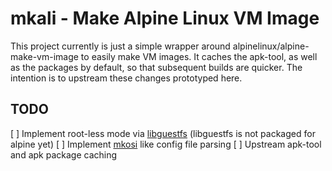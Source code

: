 # mkali - Make Alpine Linux VM Image

This project currently is just a simple wrapper around alpinelinux/alpine-make-vm-image to easily make VM images. It caches the apk-tool, as well as the packages by default, so that subsequent builds are quicker. The intention is to upstream these changes prototyped here.

## TODO

[ ] Implement root-less mode via [libguestfs](https://libguestfs.org)
   (libguestfs is not packaged for alpine yet)
[ ] Implement [mkosi](https://github.com/systemd/mkosi) like config file parsing
[ ] Upstream apk-tool and apk package caching
